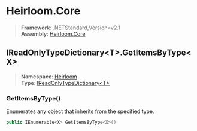 # Heirloom.Core

> **Framework**: .NETStandard,Version=v2.1  
> **Assembly**: [Heirloom.Core][0]  

## IReadOnlyTypeDictionary\<T>.GetItemsByType\<X>

> **Namespace**: [Heirloom][0]  
> **Type**: [IReadOnlyTypeDictionary\<T>][1]  

### GetItemsByType<X>()

Enumerates any object that inherits from the specified type.

```cs
public IEnumerable<X> GetItemsByType<X>()
```

[0]: ../../../Heirloom.Core.md
[1]: ../IReadOnlyTypeDictionary[T].md
